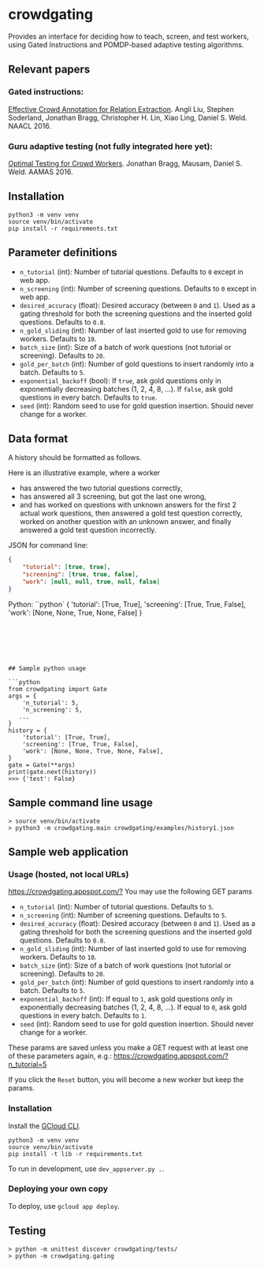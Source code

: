 # crowdgating

Provides an interface for deciding how to teach, screen, and test workers,
using Gated Instructions and POMDP-based adaptive testing algorithms.

## Relevant papers

### Gated instructions:
[Effective Crowd Annotation for Relation Extraction](https://www.cs.washington.edu/ai/pubs/liu-naacl16.pdf).
Angli Liu, Stephen Soderland, Jonathan Bragg, Christopher H. Lin, Xiao Ling, Daniel S. Weld.
NAACL 2016.

### Guru adaptive testing (not fully integrated here yet):
[Optimal Testing for Crowd Workers](https://www.cs.washington.edu/ai/pubs/bragg-aamas16.pdf).
Jonathan Bragg, Mausam, Daniel S. Weld.
AAMAS 2016.

## Installation

```
python3 -m venv venv
source venv/bin/activate
pip install -r requirements.txt
```

## Parameter definitions
- `n_tutorial` (int): Number of tutorial questions. Defaults to `0` except in web app.
- `n_screening` (int): Number of screening questions. Defaults to `0` except in web app.
- `desired_accuracy` (float): Desired accuracy (between `0` and `1`). Used as a gating threshold for both the screening questions and the inserted gold questions. Defaults to `0.8`.
- `n_gold_sliding` (int): Number of last inserted gold to use for removing workers. Defaults to `10`.
- `batch_size` (int): Size of a batch of work questions (not tutorial or screening). Defaults to `20`. 
- `gold_per_batch` (int): Number of gold questions to insert randomly into a batch. Defaults to `5`.
- `exponential_backoff` (bool): If `true`, ask gold questions only in exponentially decreasing batches (1, 2, 4, 8, ...). If `false`, ask gold questions in every batch. Defaults to `true`.
- `seed` (int): Random seed to use for gold question insertion. Should never change for a worker.

## Data format

A history should be formatted as follows.

Here is an illustrative example, where a worker
- has answered the two tutorial questions correctly,
- has answered all 3 screening, but got the last one wrong,
- and has worked on questions with unknown answers for the first 2 actual work questions, then answered a gold test question correctly, worked on another question with an unknown answer, and finally answered a gold test question incorrectly.

JSON for command line:
```json
{
    "tutorial": [true, true],
    "screening": [true, true, false],
    "work": [null, null, true, null, false]
}
```

Python:
``python`
{
    'tutorial': [True, True],
    'screening': [True, True, False],
    'work': [None, None, True, None, False]
}
```






## Sample python usage

```python
from crowdgating import Gate
args = {
    'n_tutorial': 5,
    'n_screening': 5,
   ...
}
history = {
    'tutorial': [True, True],
    'screening': [True, True, False],
    'work': [None, None, True, None, False],
}
gate = Gate(**args)
print(gate.next(history))
>>> {'test': False}

```

## Sample command line usage

```
> source venv/bin/activate
> python3 -m crowdgating.main crowdgating/examples/history1.json
```

## Sample web application

### Usage (hosted, not local URLs)

<https://crowdgating.appspot.com/?>
You may use the following GET params
- `n_tutorial` (int): Number of tutorial questions. Defaults to `5`.
- `n_screening` (int): Number of screening questions. Defaults to `5`.
- `desired_accuracy` (float): Desired accuracy (between `0` and `1`). Used as a gating threshold for both the screening questions and the inserted gold questions. Defaults to `0.8`.
- `n_gold_sliding` (int): Number of last inserted gold to use for removing workers. Defaults to `10`.
- `batch_size` (int): Size of a batch of work questions (not tutorial or screening). Defaults to `20`. 
- `gold_per_batch` (int): Number of gold questions to insert randomly into a batch. Defaults to `5`.
- `exponential_backoff` (int): If equal to `1`, ask gold questions only in exponentially decreasing batches (1, 2, 4, 8, ...). If equal to `0`, ask gold questions in every batch. Defaults to `1`.
- `seed` (int): Random seed to use for gold question insertion. Should never change for a worker.

These params are saved unless you make a GET request with at least one of these parameters again, e.g.:
<https://crowdgating.appspot.com/?n_tutorial=5>

If you click the `Reset` button, you will become a new worker but keep the params.

### Installation

Install the [GCloud CLI](https://cloud.google.com/sdk/).

```
python3 -m venv venv
source venv/bin/activate
pip install -t lib -r requirements.txt
```

To run in development, use `dev_appserver.py .`.

### Deploying your own copy

To deploy, use `gcloud app deploy`.

## Testing

```
> python -m unittest discover crowdgating/tests/
> python -m crowdgating.gating
```
